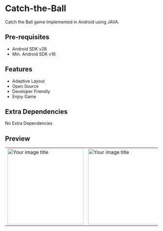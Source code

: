 # Catch-the-Ball
Catch the Ball game Implemented in Android using JAVA.

Pre-requisites
--------------

- Android SDK v28
- Min. Android SDK v16

Features
---------------
- Adaptive Layout
- Open Source
- Developer Friendly
- Enjoy Game


Extra Dependencies
------------------
No Extra Dependencies


Preview
-------
<table>
  <tr>
    <td width="500px">
      <img src="https://user-images.githubusercontent.com/38128234/61649194-9d12b480-acce-11e9-810c-b2466977adbe.png" alt="Your image      title" width="250"/>
    </td>
    <td width="500px">
      <img src="https://user-images.githubusercontent.com/38128234/61649231-b3b90b80-acce-11e9-918f-2e9287605421.png" alt="Your image title" width="250"/>
    </td>
  </tr>
</table>
